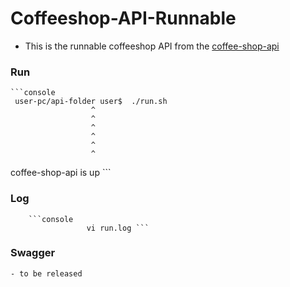 # Coffeeshop-API-Runnable
 - This is the runnable coffeeshop API from the [coffee-shop-api](https://github.com/Yoni-Git/coffee-shop-api)
### Run
	```console
	 user-pc/api-folder user$  ./run.sh 
	                  ^ 
                      ^ 
                      ^ 
                      ^ 
                      ^ 
                      ^ 
 coffee-shop-api is up ```
### Log
		```console
					 vi run.log ```
### Swagger
	- to be released

